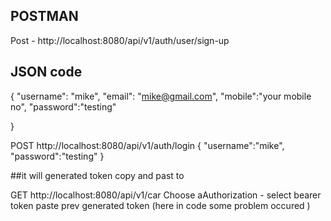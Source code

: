 ## POSTMAN

  Post - http://localhost:8080/api/v1/auth/user/sign-up
## JSON code
{
    "username": "mike",
    "email": "mike@gmail.com",
    "mobile":"your mobile no",
    "password":"testing"

}

POST http://localhost:8080/api/v1/auth/login
{
    "username":"mike",
    "password":"testing"
}

##it will generated token copy and past to 

GET http://localhost:8080/api/v1/car
Choose aAuthorization - select bearer token paste prev generated token (here in code some problem occured )
